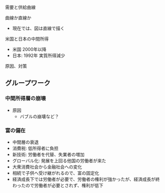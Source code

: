 需要と供給曲線

曲線か直線か
- 現在では、図は直線で描く

米国と日本の中間所得
- 米国 2000年以降
- 日本: 1992年 実質所得減少

原因、対策

## グループワーク

### 中間所得層の崩壊
- 原因
  - バブルの崩壊など？

### 富の偏在
- 中間層の衰退
- 消費税: 低所得者に負担
- 新技術: 労働者を代替、失業者の増加
- グローバル化: 発展を上回る他国の労働者が来た
- 大衆消費社会から金融社会への変化
- 相続で子供へ受け継がれるので、富の固定化
- 経済成長下では労働者が必要で、労働者の権利が強かったが、経済成長が終わったので労働者が必要とされず、権利が低下